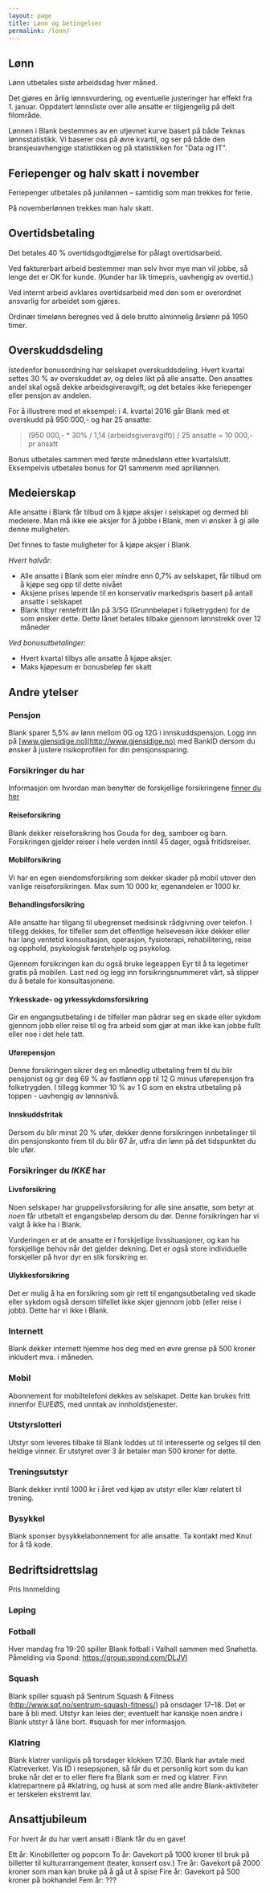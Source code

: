```yaml
---
layout: page
title: Lønn og betingelser
permalink: /lonn/
---
```


## Lønn
Lønn utbetales siste arbeidsdag hver måned.

Det gjøres en årlig lønnsvurdering, og eventuelle justeringer har effekt fra 1. januar. Oppdatert lønnsliste over alle ansatte er tilgjengelig på delt filområde.

Lønnen i Blank bestemmes av en utjevnet kurve basert på både Teknas lønnsstatistikk. Vi baserer oss på øvre kvartil, og ser på både den bransjeuavhengige statistikken og på statistikken for "Data og IT".

## Feriepenger og halv skatt i november
Feriepenger utbetales på junilønnen – samtidig som man trekkes for ferie.

På novemberlønnen trekkes man halv skatt.

## Overtidsbetaling
Det betales 40 % overtidsgodtgjørelse for pålagt overtidsarbeid.

Ved fakturerbart arbeid bestemmer man selv hvor mye man vil jobbe, så lenge det er OK for kunde. (Kunder har lik timepris, uavhengig av overtid.)

Ved internt arbeid avklares overtidsarbeid med den som er overordnet ansvarlig for arbeidet som gjøres.

Ordinær timelønn beregnes ved å dele brutto alminnelig årslønn på 1950 timer.

## Overskuddsdeling
Istedenfor bonusordning har selskapet overskuddsdeling. Hvert kvartal settes 30 % av overskuddet av, og deles likt på alle ansatte. Den ansattes andel skal også dekke arbeidsgiveravgift, og det betales ikke feriepenger eller pensjon av andelen.

For å illustrere med et eksempel: i 4. kvartal 2016 går Blank med et overskudd på 950 000,- og har 25 ansatte:

> (950 000,- * 30% / 1,14 (arbeidsgiveravgift)) / 25 ansatte = 10 000,- pr ansatt

Bonus utbetales sammen med første månedslønn etter kvartalslutt. Eksempelvis utbetales bonus for Q1 sammenm med aprillønnen.

## Medeierskap
Alle ansatte i Blank får tilbud om å kjøpe aksjer i selskapet og dermed bli medeiere. Man må ikke eie aksjer for å jobbe i Blank, men vi ønsker å gi alle denne muligheten.

Det finnes to faste muligheter for å kjøpe aksjer i Blank. 

*Hvert halvår:*
- Alle ansatte i Blank som eier mindre enn 0,7% av selskapet, får tilbud om å kjøpe seg opp til dette nivået
- Aksjene prises løpende til en konservativ markedspris basert på antall ansatte i selskapet
- Blank tilbyr rentefritt lån på 3/5G (Grunnbeløpet i folketrygden) for de som ønsker dette. Dette lånet betales tilbake gjennom lønnstrekk over 12 måneder

*Ved bonusutbetalinger:*
- Hvert kvartal tilbys alle ansatte å kjøpe aksjer. 
- Maks kjøpesum er bonusbeløp før skatt


## Andre ytelser

### Pensjon
Blank sparer 5,5% av lønn mellom 0G og 12G i innskuddspensjon. Logg inn på [www.gjensidige.no](http://www.gjensidige.no) med BankID dersom du ønsker å justere risikoprofilen for din pensjonssparing.

### Forsikringer du har
Informasjon om hvordan man benytter de forskjellige forsikringene [finner du her](https://docs.google.com/document/d/1p2FoxN2ZB6yZblH87y4mz1KM_uBvditi5hTvZ2oZG1A/edit)

#### Reiseforsikring
Blank dekker reiseforsikring hos Gouda for deg, samboer og barn. Forsikringen gjelder reiser i hele verden inntil 45 dager, også fritidsreiser.

#### Mobilforsikring
Vi har en egen eiendomsforsikring som dekker skader på mobil utover den vanlige reiseforsikringen. Max sum 10 000 kr, egenandelen er 1000 kr.

#### Behandlingsforsikring
Alle ansatte har tilgang til ubegrenset medisinsk rådgivning over telefon. I tillegg dekkes, for tilfeller som det offentlige helsevesen ikke dekker eller har lang ventetid konsultasjon, operasjon, fysioterapi, rehabilitering, reise og opphold, psykologisk førstehjelp og psykolog.

Gjennom forsikringen kan du også bruke legeappen Eyr til å ta legetimer gratis på mobilen. Last ned og legg inn forsikringsnummeret vårt, så slipper du å betale for konsultasjonene.

#### Yrkesskade- og yrkessykdomsforsikring
Gir en engangsutbetaling i de tilfeller man pådrar seg en skade eller sykdom gjennom jobb eller reise til og fra arbeid som gjør at man ikke kan jobbe fullt eller noe i det hele tatt.

#### Uførepensjon
Denne forsikringen sikrer deg en månedlig utbetaling frem til du blir pensjonist og gir deg 69 % av fastlønn opp til 12 G minus uførepensjon fra folketrygden. I tillegg kommer 10 % av 1 G som en ekstra utbetaling på toppen - uavhengig av lønnsnivå.

#### Innskuddsfritak
Dersom du blir minst 20 % ufør, dekker denne forsikringen innbetalinger til din pensjonskonto frem til du blir 67 år, utfra din lønn på det tidspunktet du ble ufør.

### Forsikringer du _IKKE_ har

#### Livsforsikring
Noen selskaper har gruppelivsforsikring for alle sine ansatte, som betyr at _noen_ får utbetalt et engangsbeløp dersom du dør. Denne forsikringen har vi valgt å ikke ha i Blank. 

Vurderingen er at de ansatte er i forskjellige livssituasjoner, og kan ha forskjellige behov når det gjelder dekning. Det er også store individuelle forskjeller på hvor dyr en slik forsikring er.

#### Ulykkesforsikring
Det er mulig å ha en forsikring som gir rett til engangsutbetaling ved skade eller sykdom også dersom tilfellet ikke skjer gjennom jobb (eller reise i jobb). Dette har vi ikke i Blank.

### Internett
Blank dekker internett hjemme hos deg med en øvre grense på 500 kroner inkludert mva. i måneden.

### Mobil
Abonnement for mobiltelefoni dekkes av selskapet. Dette kan brukes fritt innenfor EU/EØS, med unntak av innholdstjenester.

### Utstyrslotteri
Utstyr som leveres tilbake til Blank loddes ut til interesserte og selges til den heldige vinner. Er utstyret over 3 år betaler man 500 kroner for dette. 

### Treningsutstyr
Blank dekker inntil 1000 kr i året ved kjøp av utstyr eller klær relatert til trening.

### Bysykkel
Blank sponser bysykkelabonnement for alle ansatte. Ta kontakt med Knut for å få kode. 

## Bedriftsidrettslag
Pris
Innmelding

### Løping

### Fotball
Hver mandag fra 19-20 spiller Blank fotball i Valhall sammen med Snøhetta. Påmelding via Spond: https://group.spond.com/DLJVI 

### Squash
Blank spiller squash på Sentrum Squash & Fitness (http://www.sqf.no/sentrum-squash-fitness/) på onsdager 17–18. Det er bare å bli med. Utstyr kan leies der; eventuelt har kanskje noen andre i Blank utstyr å låne bort. #squash for mer informasjon.

### Klatring
Blank klatrer vanligvis på torsdager klokken 17.30. Blank har avtale med Klatreverket. Vis ID i resepsjonen, så får du et personlig kort som du kan bruke når det er to eller flere fra Blank som er med og klatrer. Finn klatrepartnere på #klatring, og husk at som med alle andre Blank-aktiviteter er terskelen ekstremt lav. 


## Ansattjubileum
For hvert år du har vært ansatt i Blank får du en gave!

Ett år: Kinobilletter og popcorn
To år: Gavekort på 1000 kroner til bruk på billetter til kulturarrangement (teater, konsert osv.)
Tre år: Gavekort på 2000 kroner som man kan bruke på å gå ut å spise
Fire år: Gavekort på 500 kroner på bokhandel
Fem år: ???
